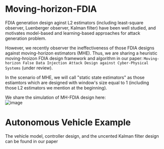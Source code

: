 # Moving-horizon-FDIA

FDIA generation design aginst L2 estimators (including least-square observer, Luenberger observer, Kalman filter) have been well studied, and motivates model-based and learning-based approaches for attack generation problem.

However, we recently observer the ineffectiveness of those FDIA designs against moving-horizon estimators (MHE). Thus, we are sharing a heuristic moving-hroizon FDIA design framework and algorithm in our paper:
`Moving-horizon False Data Injection Attack Design against Cyber-Physical Systems` (under review).

In the scenario of MHE, we will call "static state estimators" as those estiamtors which are designed with window's size equal to 1 (including those L2 estimators we mention at the beginning).

We share the simulation of MH-FDIA design here: <br>
![image](https://user-images.githubusercontent.com/36635562/167336746-5fd512fc-063f-490e-bee7-f0b780f1d4c5.png)

# Autonomous Vehicle Example
The vehicle model, controller design, and the uncented Kalman filter design can be found in our paper 

